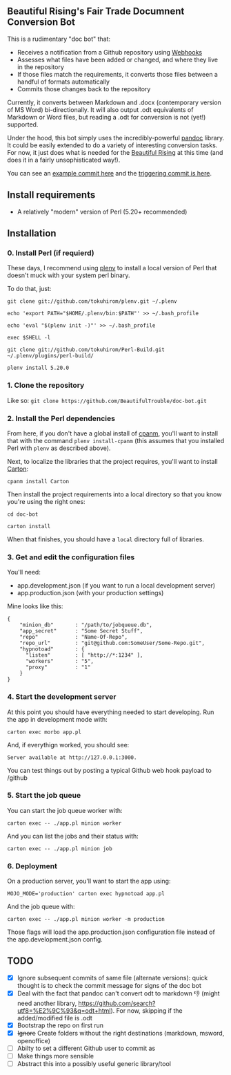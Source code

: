Beautiful Rising's Fair Trade Documnent Conversion Bot
------------------------------------------------------------

This is a rudimentary "doc bot" that:

* Receives a notification from a Github repository using [Webhooks](https://developer.github.com/v3/repos/hooks/)
* Assesses what files have been added or changed, and where they live in the repository
* If those files match the requirements, it converts those files between a handful of formats automatically
* Commits those changes back to the repository

Currently, it converts between Markdown and .docx (contemporary version of MS Word) bi-directionally. It will also output .odt equivalents of Markdown or Word files, but reading a .odt for conversion is not (yet!) supported.

Under the hood, this bot simply uses the incredibly-powerful [pandoc](http://johnmacfarlane.net/pandoc/) library. It could be easily extended to do a variety of interesting conversion tasks. For now, it just does what is needed for the [Beautiful Rising](http://beautifulrising.org/) at this time (and does it in a fairly unsophisticated way!).

You can see an [example commit here](https://github.com/BeautifulTrouble/Beautiful-Rising-Content/commit/0bfcd01279d80d915fe9696e8793df637fdf4d11) and the [triggering commit is here](https://github.com/BeautifulTrouble/Beautiful-Rising-Content/commit/ca5d62a8396f1fd5c6bf82d987c62615540f4988).

## Install requirements

* A relatively "modern" version of Perl (5.20+ recommended)

## Installation

### 0. Install Perl (if requierd)

These days, I recommend using [plenv](https://github.com/tokuhirom/plenv) to install a local version of Perl that doesn't muck with your system perl binary.

To do that, just:

`git clone git://github.com/tokuhirom/plenv.git ~/.plenv`

`echo 'export PATH="$HOME/.plenv/bin:$PATH"' >> ~/.bash_profile`

`echo 'eval "$(plenv init -)"' >> ~/.bash_profile`

`exec $SHELL -l`

`git clone git://github.com/tokuhirom/Perl-Build.git ~/.plenv/plugins/perl-build/`

`plenv install 5.20.0`

### 1. Clone the repository 

Like so: `git clone https://github.com/BeautifulTrouble/doc-bot.git`

### 2. Install the Perl dependencies

From here, if you don't have a global install of [cpanm](https://github.com/miyagawa/cpanminus), you'll want to install that with the command `plenv install-cpanm` (this assumes that you installed Perl with `plenv` as described above).

Next, to localize the libraries that the project requires, you'll want to install [Carton](https://github.com/perl-carton/carton):

`cpanm install Carton`

Then install the project requirements into a local directory so that you know you're using the right ones:

`cd doc-bot`

`carton install`

When that finishes, you should have a `local` directory full of libraries.

### 3. Get and edit the configuration files

You'll need:
 
* app.development.json (if you want to run a local development server)
* app.production.json (with your production settings)

Mine looks like this:

```
{
    "minion_db"       : "/path/to/jobqueue.db",
    "app_secret"      : "Some Secret Stuff",
    "repo"            : "Name-Of-Repo",
    "repo_url"        : "git@github.com:SomeUser/Some-Repo.git",
    "hypnotoad"       : {
      "listen"        : [ "http://*:1234" ],
      "workers"       : "5",
      "proxy"         : "1"
    }
}
```

### 4. Start the development server

At this point you should have everything needed to start developing. Run the app in development mode with:

`carton exec morbo app.pl`

And, if everythign worked, you should see:

`Server available at http://127.0.0.1:3000.`

You can test things out by posting a typical Github web hook payload to /github

### 5. Start the job queue

You can start the job queue worker with:

`carton exec -- ./app.pl minion worker`

And you can list the jobs and their status with:

`carton exec -- ./app.pl minion job`

### 6. Deployment

On a production server, you'll want to start the app using:

`MOJO_MODE='production' carton exec hypnotoad app.pl`

And the job queue with:

`carton exec -- ./app.pl minion worker -m production`

Those flags will load the app.production.json configuration file instead of the app.development.json config.

## TODO

* [x] Ignore subsequent commits of same file (alternate versions): quick thought is to check the commit message for signs of the doc bot
* [x] Deal with the fact that pandoc can't convert odt to markdown :thumbsdown: (might need another library, https://github.com/search?utf8=%E2%9C%93&q=odt+html). For now, skipping if the added/modified file is .odt
* [x] Bootstrap the repo on first run
* [x] ~~Ignore~~ Create folders without the right destinations (markdown, msword, openoffice)
* [ ] Abilty to set a different Github user to commit as
* [ ] Make things more sensible
* [ ] Abstract this into a possibly useful generic library/tool
